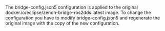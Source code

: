 The bridge-config.json5 configuration is applied to the original docker.io/eclipse/zenoh-bridge-ros2dds:latest image. To change the configuration you have to modify bridge-config.json5 and regenerate the original image with the copy of the new configuration.
